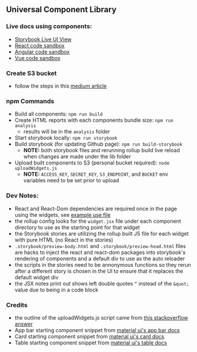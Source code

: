 ## Universal Component Library

### Live docs using components:
- [Storybook Live UI View](https://franklsm1.github.io/universal-components/)
- [React code sandbox](https://codesandbox.io/s/brave-boyd-yssbw)
- [Angular code sandbox](https://codesandbox.io/s/dark-sunset-9ckxb)
- [Vue code sandbox](https://codesandbox.io/s/cool-brook-gfly0)

### Create S3 bucket
- follow the steps in this [medium article](https://medium.com/@shamnad.p.s/how-to-create-an-s3-bucket-and-aws-access-key-id-and-secret-access-key-for-accessing-it-5653b6e54337)

### npm Commands
- Build all components: `npm run build`
- Create HTML reports with each components bundle size: `npm run analysis`
    - results will be in the `analysis` folder
- Start storybook locally: `npm run storybook`
- Build storybook (for updating Github page): `npm run build-storybook`    
    - **NOTE:** both storybook files and rerunning rollup build live reload when changes are made under the lib folder
- Upload built components to S3 (personal bucket required): `node uploadWidgets.js`
    - **NOTE:** `ACCESS_KEY`, `SECRET_KEY`, `S3_ENDPOINT`, and `BUCKET` env variables need to be set prior to upload

### Dev Notes:
- React and React-Dom dependencies are required once in the page using the widgets, see [example use file](componentUseExample.html)
- the rollup config looks for the `widget.jsx` file under each component directory to use as the starting point for that widget
- the Storybook stories are utilizing the rollup built JS file for each widget with pure HTML (no React in the stories)
- `.storybook/preview-body.html` and `.storybook/preview-head.html` files are hacks to inject the react and react-dom packages into storybook's rendering of components and a default div to use as the auto reloader
- the scripts  in the stories need to be annonymous functions so they rerun after a different story is chosen in the UI to ensure that it replaces the default widget div
- the JSX notes print out shows left double quotes `“` instead of the `&quot;` value due to being in a code block

### Credits
- the outline of the uploadWidgets.js script came from [this stackoverflow answer](https://stackoverflow.com/a/43663433)
- App bar starting component snippet from [material ui's app bar docs](https://material-ui.com/components/app-bar/)
- Card starting component snippet from [material ui's card docs](https://material-ui.com/components/cards/)
- Table starting component snippet from [material ui's table docs](https://material-ui.com/components/tables/)